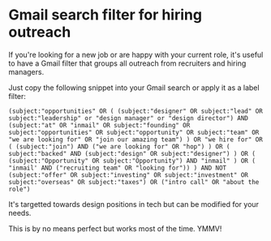 # Gmail search filter for hiring outreach

If you're looking for a new job or are happy with your current role, it's useful to have a Gmail filter that groups all outreach from recruiters and hiring managers.

Just copy the following snippet into your Gmail search or apply it as a label filter:

    (subject:"opportunities" OR ( (subject:"designer" OR subject:"lead" OR subject:"leadership" or "design manager" or "design director") AND (subject:"at" OR "inmail" OR subject:"founding" OR subject:"opportunities" OR subject:"opportunity" OR subject:"team" OR "we are looking for" OR "join our amazing team") ) OR "we hire for" OR ( (subject:"join") AND ("we are looking for" OR "hop") ) OR ( subject:"backed" AND (subject:"design" OR subject:"designer") ) OR ( (subject:"Opportunity" OR subject:"Opportunity") AND "inmail" ) OR ( "inmail' AND ("recruiting team" OR "looking for")) ) AND NOT (subject:"offer" OR subject:"investing" OR subject:"investment" OR subject:"overseas" OR subject:"taxes") OR ("intro call" OR "about the role")

It's targetted towards design positions in tech but can be modified for your needs.

This is by no means perfect but works most of the time. YMMV!
